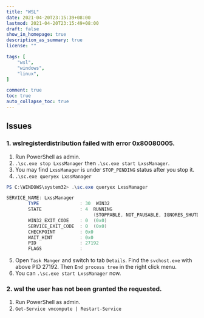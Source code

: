 ```yaml
---
title: "WSL"
date: 2021-04-20T23:15:39+08:00
lastmod: 2021-04-20T23:15:49+08:00
draft: false
show_in_homepage: true
description_as_summary: true
license: ""

tags: [
    "wsl",
    "windows",
    "linux",
]

comment: true
toc: true
auto_collapse_toc: true
---
```


## Issues

### 1. wslregisterdistribution failed with error 0x80080005.

1. Run PowerShell as admin.
2. `.\sc.exe stop LxssManager` then `.\sc.exe start LxssManager`.
3. You may find `LxssManager` is under `STOP_PENDING` status after you stop it.
4. `.\sc.exe queryex LxssManager`
```powershell
PS C:\WINDOWS\system32> .\sc.exe queryex LxssManager

SERVICE_NAME: LxssManager
        TYPE               : 30  WIN32
        STATE              : 4  RUNNING
                                (STOPPABLE, NOT_PAUSABLE, IGNORES_SHUTDOWN)
        WIN32_EXIT_CODE    : 0  (0x0)
        SERVICE_EXIT_CODE  : 0  (0x0)
        CHECKPOINT         : 0x0
        WAIT_HINT          : 0x0
        PID                : 27192
        FLAGS              :
```
5. Open `Task Manger` and switch to tab `Details`. Find the `svchost.exe` with above PID 27192. Then `End process tree` in the right click menu.
6. You can `.\sc.exe start LxssManager` now.

### 2. wsl the user has not been granted the requested.
1. Run PowerShell as admin.
2. `Get-Service vmcompute | Restart-Service`